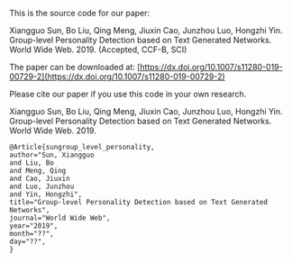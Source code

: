 This is the source code for our paper: 

Xiangguo Sun, Bo Liu, Qing Meng, Jiuxin Cao, Junzhou Luo, Hongzhi Yin. Group-level Personality Detection based on Text Generated Networks. World Wide Web. 2019. (Accepted, CCF-B, SCI)

The paper can be downloaded at:
[https://dx.doi.org/10.1007/s11280-019-00729-2](https://dx.doi.org/10.1007/s11280-019-00729-2)

Please cite our paper if you use this code in your own research.

Xiangguo Sun, Bo Liu, Qing Meng, Jiuxin Cao, Junzhou Luo, Hongzhi Yin. Group-level Personality Detection based on Text Generated Networks. World Wide Web. 2019. 

```
@Article{sungroup_level_personality,
author="Sun, Xiangguo
and Liu, Bo
and Meng, Qing
and Cao, Jiuxin
and Luo, Junzhou
and Yin, Hongzhi",
title="Group-level Personality Detection based on Text Generated Networks",
journal="World Wide Web",
year="2019",
month="??",
day="??",
}


```


